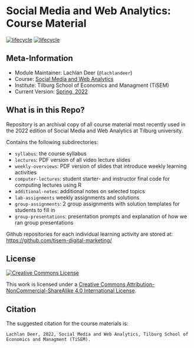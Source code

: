 # Social Media and Web Analytics: Course Material

[![lifecycle](https://img.shields.io/badge/lifecycle-maturing-blue.svg)](https://www.tidyverse.org/lifecycle/#maturing)
[![lifecycle](https://img.shields.io/badge/version-2022-red.svg)]()

## Meta-Information

*   Module Maintainer: Lachlan Deer (`@lachlandeer`)
*   Course: [Social Media and Web Analytics](https://uvt.osiris-student.nl/\#/onderwijscatalogus/extern/cursus?collegejaar=huidig\&taal=en\&cursuscode=300459-M-6)
*   Institute: Tilburg School of Economics and Managment (TiSEM)
*   Current Version: [Spring, 2022](https://tisem-digital-marketing.github.io/2022-smwa/)

## What is in this Repo?

Repository is an archival copy of all course material most recently used in the 2022 edition of Social Media and Web Analytics at Tilburg university.

Contains the following subdirectories:

- `syllabus`: the course syllabus 
- `lectures`: PDF version of all video lecture slides
- `weekly-overviews`: PDF version of slides that introduce weekly learning activities
- `computer-lectures`: student starter- and instructor final code for computing lectures using R
- `additional-notes`: additional notes on selected topics
- `lab-assignments` weekly assignments and solutions
- `group-assignments`: 2 group assignments with solution templates for students to fill in
- `group-presentations`: presentation prompts and explanation of how we ran group presentations


Github repositories for each individual learning activity are stored at: https://github.com/tisem-digital-marketing/ 

## License 

<a rel="license" href="http://creativecommons.org/licenses/by-nc-sa/4.0/"><img alt="Creative Commons License" style="border-width:0" src="https://i.creativecommons.org/l/by-nc-sa/4.0/88x31.png" /></a><br />

This work is licensed under a <a rel="license" href="http://creativecommons.org/licenses/by-nc-sa/4.0/">Creative Commons Attribution-NonCommercial-ShareAlike 4.0 International License</a>.

## Citation

The suggested citation for the course materials is:

```
Lachlan Deer, 2022, Social Media and Web Analytics, Tilburg School of Economics and Managment (TiSEM).
```
